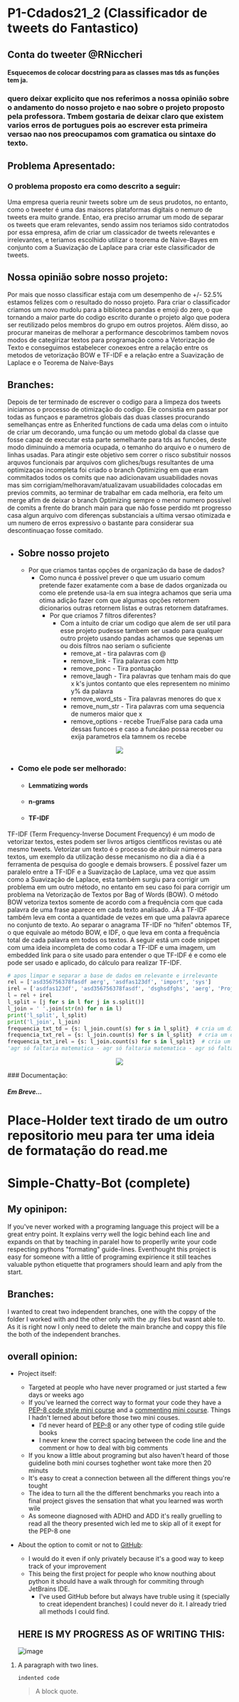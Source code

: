 # P1-Cdados21_2 (Classificador de tweets do Fantastico)
## Conta do tweeter @RNiccheri
#### Esquecemos de colocar docstring para as classes mas tds as funções tem ja.

### quero deixar explicito que nos referimos a nossa opinião sobre o andamento do nosso projeto e nao sobre o projeto proposto pela professora. Tmbem gostaria de deixar claro que existem varios erros de portugues pois ao escrever esta primeira versao nao nos preocupamos com gramatica ou sintaxe do texto.

## Problema Apresentado:
### O problema proposto era como descrito a seguir:
Uma empresa queria reunir tweets sobre um de seus prudotos, no entanto, como o tweeter  é uma das maisores plataformas digitais o nemuro de tweets era muito grande. Entao, era preciso arrumar um modo de separar os tweets que eram relevantes, sendo assim nos teriamos sido contratodos por essa empresa, afim de criar um classicador de tweets relevantes e irrelevantes, e teriamos escolhido utilizar o teorema de Naive-Bayes em conjunto com a Suavização de Laplace para criar este classificador de tweets. 




## Nossa opinião sobre nosso projeto:
Por mais que nosso classificar estaja com um desempenho de +/- 52.5% estamos felizes com o resultado do nosso projeto. Para criar o classificador criamos um novo mudolu para a biblioteca pandas e emoji do zero, o que tornando a maior parte do codigo escrito durante o projeto algo que podera ser reutilizado pelos membros do grupo em outros projetos. Além disso, ao procurar maneiras de melhorar a performance descobrimos tambem novos modos de categirizar textos para programação como a Vetorização de Texto e conseguimos estabelecer conexoes entre a relação entre os metodos de vetorização BOW e TF-IDF e a relação entre a Suavização de Laplace e o Teorema de Naive-Bays

## Branches:
Depois de ter terminado de escrever o codigo para a limpeza dos tweets iniciamos o processo de otimização do codigo. Ele consistia em passar por todas as funçaos e parametros globais das duas classes procurando semelhanças entre as Enherited functions de cada uma delas com o intuito de criar um decorando, uma funçáo ou um metodo global da classe que fosse capaz de executar esta parte semelhante para tds as funcões, deste modo diminuindo a memoria ocupada, o temanho do arquivo e o numero de linhas usadas. Para atingir este objetivo sem correr o risco substituir nossos arquvos funcionais par arquivos com gliches/bugs resultantes de uma optimizaçao incompleta foi criado o branch Optimizing em que eram commitados todos os comits que nao adicionavam usuabilidades novas mas sim corrigiam/melhoravam/atualizavam usuabilidades colocadas em previos commits, ao terminar de trabalhar em cada melhoria, era feito um merge afim de deixar o branch Optimizing sempre o menor numero possivel de comits a frente do branch main para que não fosse perdido mt progresso casa algun arquivo com diferenças substanciais a ultima versao otimizada e um numero de erros expressivo o bastante para considerar sua descontinuaçao fosse comitado.
- ## Sobre nosso projeto
     - Por que criamos tantas opções de organização da base de dados?
       - Como nunca é possivel prever o que um usuario comum pretende fazer exatamente com a base de dados organizada ou como ele pretende usa-la em sua integra achamos que seria uma otima adição fazer com que algumas opções retornem dicionarios outras retornem listas e outras retornem dataframes.
         - Por que criamos 7 filtros diferentes?
           - Com a intuito de criar um codigo que alem de ser util para esse projeto pudesse tambem ser usado para qualquer outro projeto usando pandas achamos que sepenas um ou dois filtros nao seriam o suficiente
             - remove_at - tira palavras com @
             - remove_link - Tira palavras com http
             - remove_ponc - Tira pontuação
             - remove_laugh - Tira palavras que tenham mais do que x k's juntos contanto que eles representem no minimo y% da palavra
             - remove_word_sts - Tira palavras menores do que x
             - remove_num_str - Tira palavras com uma sequencia de numeros maior que x
             - remove_options - recebe True/False para cada uma dessas funcoes e caso a funcáao possa receber ou exija parametros ela tamnem os recebe
<p align="center">
  <img src="https://github.com/RafaelNiccheri/gfjh/blob/main/Captura%20de%20tela%202021-09-16%20220519.png">
</p>

- ### Como ele pode ser melhorado:
  - #### Lemmatizing words
  - #### n-grams
  - #### TF-IDF
TF-IDF (Term Frequency-Inverse Document Frequency) é um modo de vetorizar textos, estes podem ser livros artigos científicos revistas ou até mesmo tweets. Vetorizar um texto é o processo de atribuir números para textos, um exemplo da utilização desse mecanismo no dia a dia é a ferramenta de pesquisa do google e demais browsers. É possível fazer um paralelo entre a TF-IDF e a Suavização de Laplace, uma vez que assim como a Suavização de Laplace, esta também surgiu para corrigir um problema em um outro método, no entanto em seu caso foi para corrigir um problema na Vetorização de Textos por Bag of Words (BOW). O método BOW vetoriza textos somente de acordo com a frequência com que cada palavra de uma frase aparece em cada texto analisado. JÁ a TF-IDF também leva em conta a quantidade de vezes em que uma palavra aparece no conjunto de texto. Ao separar o anagrama TF-IDF no “hífen” obtemos TF, o que equivale ao método BOW, e IDF, o que leva em conta a frequência total de cada palavra em todos os textos. A seguir está um code snippet com uma ideia incompleta de como codar a TF-IDF e uma imagem, um embedded link  para o site usado para entender o que TF-IDF é e como ele pode ser usado e aplicado, do cálculo para realizar TF-IDF.
````python
# apos limpar e separar a base de dados em relevante e irrelevante
rel = ['asd356756378fasdf aerg', 'asdfas123df', 'import', 'sys']
irel = ['asdfas123df', 'asd356756378fasdf', 'dsghsdfghs', 'aerg', 'Projetos']
l = rel + irel
l_split = [j for s in l for j in s.split()]
l_join = ' '.join(str(n) for n in l)
print('l_split', l_split)
print('l_join', l_join)
frequencia_txt_td = {s: l_join.count(s) for s in l_split}  # cria um dicionario com todas as palavras e suas frquencias no texto inteiro
frequencia_txt_rel = {s: l_join.count(s) for s in l_split}  # cria um dicionario com todas as palavras e suas frquencias no texto rel
frequencia_txt_irel = {s: l_join.count(s) for s in l_split}  # cria um dicionario com todas as palavras e suas frquencias no texto irel
'agr só faltaria matematica - agr só faltaria matematica - agr só faltaria matematica - agr só faltaria matematica'
````
<p align="center">
 <a href="https://towardsdatascience.com/getting-started-with-text-vectorization-2f2efbec6685" >
 <img src="https://raw.githubusercontent.com/RafaelNiccheri/gfjh/main/zdfsg.png?token=AO7T4BXDFZ4FLHVJP4LBPG3BKOHWQ">
  </a>
</p>
### Documentação:

##### Em Breve...


# Place-Holder text tirado de um outro repositorio meu para ter uma ideia de formatação do read.me

# Simple-Chatty-Bot (complete)

## My opinipon:
If you've never worked with a programing language this project will be a great entry point. It explains verry well the logic behind each line and expands on that by teaching in paralel how to properlly write your code respecting pythons "formating" guide-lines. Eventhought this project is easy for someone with a little of programing expirience it still teaches valuable python etiquette that programers should learn and aply from the start.

## Branches:
I wanted to creat two independent branches, one with the coppy of the folder I worked with and the other only with the .py files but wasnt able to. As it is right now I only need to delete the main branche and coppy this file the both of the independent branches.

## overall opinion:
- Project itself:
  - Targeted at people who have never programed or just started a few days or weeks ago
  - If you've learned the correct way to format your code they have a [PEP-8 code style mini course](https://hyperskill.org/learn/step/5879) and  a [commenting mini course](https://hyperskill.org/learn/step/6081). Things I hadn't lerned about before those two mini couses.
    - I'd never heard of [PEP-8](https://www.python.org/dev/peps/) or any other type of coding stile guide books
    - I never knew the correct spacing between the code line and the comment or how to deal with big comments
  - If you know a little about programing but also haven't heard of those guideline both mini courses toghether wont take more then 20 minuts
  - It's easy to creat a connection between all the different things you're tought
  - The idea to turn all the the different benchmarks you reach into a final project gisves the sensation that what you learned was worth wile
  - As someone diagnosed with ADHD and ADD it's really gruelling to read all the theory presented wich led me to skip all of it exept for the PEP-8 one
- About the option to comit or not to [GitHub](https://github.com/):
  - I would do it even if only privately because it's a good way to keep track of your improvement
  - This being the first project for people who know nouthing about python it should have a walk through for commiting through JetBrains IDE.
    - I've used GitHub before but always have truble using it (specially to creat idependent branches) I could never do it. I already tried all methods I could find.
  
  ## HERE IS MY PROGRESS AS OF WRITING THIS: 
  ![image](https://user-images.githubusercontent.com/62864902/131230794-a84569b3-442e-4623-a4b5-96dc946e6823.png)

<ol>
<li>
<p>A paragraph
with two lines.</p>
<pre><code>indented code
</code></pre>
<blockquote>
<p>A block quote.</p>
</blockquote>
</li>
</ol>
